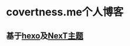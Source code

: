 # covertness.me个人博客
## 基于[hexo](http://hexo.io/)及[NexT主题](https://github.com/next-theme/hexo-theme-next)
